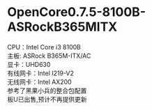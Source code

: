 # OpenCore0.7.5-8100B-ASRockB365MITX
CPU：Intel Core i3 8100B<br/>
主板: ASRock B365M-ITX/AC<br/>
显卡：UHD630<br/>
有线网卡：Intel I219-V2<br/>
无线网卡：Intel AX200<br/>
参考了黑果小兵的整合包配置<br/>
板U已出售,预计不再提供更新
